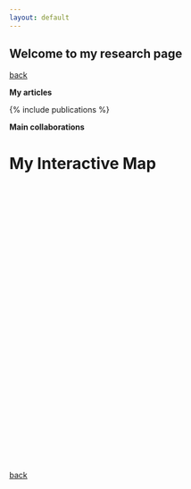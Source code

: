 ```yaml
---
layout: default
---
```


## Welcome to my research page

[back](./)

**My articles**

{% include publications %}

**Main collaborations**

# My Interactive Map

<div id="map" style="height: 500px;"></div>

<script src="https://unpkg.com/leaflet@1.7.1/dist/leaflet.js"></script>
<link rel="stylesheet" href="https://unpkg.com/leaflet@1.7.1/dist/leaflet.css" />

<script>
  var map = L.map('map').setView([37.7749, -122.4194], 10); // Example: San Francisco coordinates

  L.tileLayer('https://{s}.tile.openstreetmap.org/{z}/{x}/{y}.png', {
    attribution: '&copy; <a href="https://www.openstreetmap.org/copyright">OpenStreetMap</a> contributors'
  }).addTo(map);

  fetch('assets/your-geojson-file.geojson')
    .then(response => response.json())
    .then(data => {
      L.geoJSON(data).addTo(map);
    });
</script>


[back](./)
